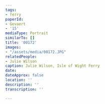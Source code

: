 ```yaml
---
tags:
- ferry
paperId:
- Gevaert
- '15'
mediaType: Portrait
similarTo: []
title: '00172'
images:
- "/assets/media/00172.JPG"
relatedPeople:
- Julie Wilson
caption: Julie Wilson, Isle of Wight Ferry
date: 
dateApprox: false
location: ''
description: ''
transcription: ''

---
```


